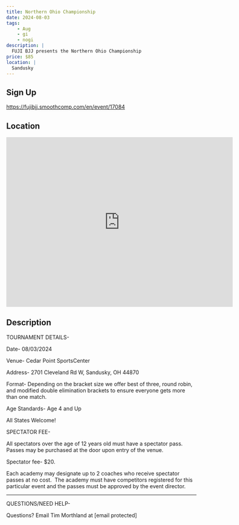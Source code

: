 ```yaml
---
title: Northern Ohio Championship
date: 2024-08-03
tags:
    - Aug
    - gi 
    - nogi 
description: |
  FUJI BJJ presents the Northern Ohio Championship
price: $85
location: |
  Sandusky
---
```

## Sign Up
https://fujibjj.smoothcomp.com/en/event/17084

## Location
<iframe src="https://www.google.com/maps/embed?pb=!1m18!1m12!1m3!1d12345.6789!2d-82.6563986!3d41.4317001!2m3!1f0!2f0!3f0!3m2!1i1024!2i768!4f13.1!3m3!1m2!1s0x0%3A0x0!2z41.4317001!5e0!3m2!1sen!2sus!4v1234567890" width="600" height="450" style="border:0;" allowfullscreen="" loading="lazy"></iframe>

## Description
TOURNAMENT DETAILS- 


Date- 08/03/2024


Venue- Cedar Point SportsCenter


Address- 2701 Cleveland Rd W, Sandusky, OH 44870


Format- Depending on the bracket size we offer best of three, round robin, and modified double elimination brackets to ensure everyone gets more than one match.


Age Standards- Age 4 and Up


All States Welcome!


SPECTATOR FEE-


All spectators over the age of 12 years old must have a spectator pass.  Passes may be purchased at the door upon entry of the venue.



Spectator fee- $20.



Each academy may designate up to 2 coaches who receive spectator passes at no cost.  The academy must have competitors registered for this particular event and the passes must be approved by the event director.


_______________________________________________________________________________


QUESTIONS/NEED HELP-


Questions? Email Tim Morthland at [email protected]